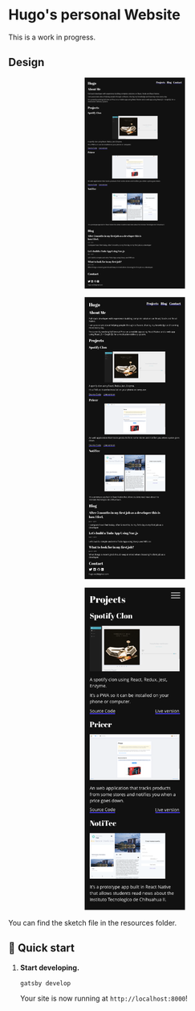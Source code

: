 # Hugo's personal Website

This is a work in progress.

## Design

<p align="center">
  <img alt="Gatsby" src="https://github.com/HugoLiconV/personal-page/blob/master/resources/Desktop.png?raw=true" width="200" />
</p>
<p align="center">
  <img alt="Gatsby" src="https://github.com/HugoLiconV/personal-page/blob/master/resources/Tablet.png?raw=true" width="200" />
</p>
<p align="center">
  <img alt="Gatsby" src="https://github.com/HugoLiconV/personal-page/blob/master/resources/Mobile.png?raw=true" width="200" />
</p>

You can find the sketch file in the resources folder.

## 🚀 Quick start

1.  **Start developing.**

    ```shell
    gatsby develop
    ```

    Your site is now running at `http://localhost:8000`!
